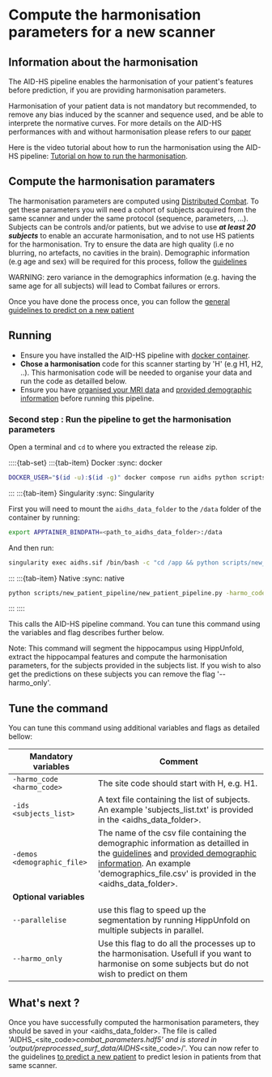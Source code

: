 # Compute the harmonisation parameters for a new scanner

## Information about the harmonisation
The AID-HS pipeline enables the harmonisation of your patient's features before prediction, if you are providing harmonisation parameters.

Harmonisation of your patient data is not mandatory but recommended, to remove any bias induced by the scanner and sequence used, and be able to interprete the normative curves. For more details on the AID-HS performances with and without harmonisation please refers to our [paper](https://onlinelibrary.wiley.com/doi/10.1002/ana.27089?af=R)

Here is the video tutorial about how to run the harmonisation using the AID-HS pipeline: [Tutorial on how to run the harmonisation](https://www.youtube.com/watch?v=drMap14Sm6Y&t=12s&ab_channel=MELDproject).

## Compute the harmonisation paramaters 

The harmonisation parameters are computed using [Distributed Combat](https://doi.org/10.1016/j.neuroimage.2021.118822).
To get these parameters you will need a cohort of subjects acquired from the same scanner and under the same protocol (sequence, parameters, ...).
Subjects can be controls and/or patients, but we advise to use ***at least 20 subjects*** to enable an accurate harmonisation, and to not use HS patients for the harmonisation. 
Try to ensure the data are high quality (i.e no blurring, no artefacts, no cavities in the brain).
Demographic information (e.g age and sex) will be required for this process, follow the [guidelines](https://aid-hs.readthedocs.io/en/latest/prepare_data.html) 

WARNING: zero variance in the demographics information (e.g. having the same age for all subjects) will lead to Combat failures or errors. 

Once you have done the process once, you can follow the [general guidelines to predict on a new patient](https://aid-hs.readthedocs.io/en/latest/run_prediction_pipeline.html) 

## Running

- Ensure you have installed the AID-HS pipeline with [docker container](https://aid-hs.readthedocs.io/en/latest/install_docker.html). 
- **Chose a harmonisation** code for this scanner starting by 'H' (e.g H1, H2, ..). This harmonisation code will be needed to organise your data and run the code as detailled below. 
- Ensure you have [organised your MRI data](https://aid-hs.readthedocs.io/en/latest/prepare_data.html#prepare-the-mri-data-in-bids-format-mandatory) and [provided demographic information](https://aid-hs.readthedocs.io/en/latest/prepare_data.html#prepare-the-demographic-information-to-run-the-harmonisation) before running this pipeline. 


### Second step : Run the pipeline to get the harmonisation parameters

Open a terminal and `cd` to where you extracted the release zip.

::::{tab-set}
:::{tab-item} Docker
:sync: docker

```bash
DOCKER_USER="$(id -u):$(id -g)" docker compose run aidhs python scripts/new_patient_pipeline/new_patient_pipeline.py -harmo_code <harmo_code> -ids <subjects_list> -demos <demographic_file> --harmo_only
```
:::
:::{tab-item} Singularity
:sync: Singularity

First you will need to mount the `aidhs_data_folder` to the `/data` folder of the container by running:
```bash
export APPTAINER_BINDPATH=<path_to_aidhs_data_folder>:/data
```
And then run:
```bash
singularity exec aidhs.sif /bin/bash -c "cd /app && python scripts/new_patient_pipeline/new_patient_pipeline.py -harmo_code <harmo_code> -ids <subjects_list> -demos <demographic_file> --harmo_only"
```

:::
:::{tab-item} Native
:sync: native

```bash
python scripts/new_patient_pipeline/new_patient_pipeline.py -harmo_code <harmo_code> -ids <subjects_list> -demos <demographic_file> --harmo_only
```

:::
::::

This calls the AID-HS pipeline command. You can tune this command using the variables and flag describes further below. 

Note: This command will segment the hippocampus using HippUnfold, extract the hippocampal features and compute the harmonisation parameters, for the subjects provided in the subjects list. If you wish to also get the predictions on these subjects you can remove the flag '--harmo_only'. 

## Tune the command

You can tune this command using additional variables and flags as detailed bellow:

| **Mandatory variables**         |  Comment | 
|-------|---|
|```-harmo_code <harmo_code>```  |  The site code should start with H, e.g. H1. | 
|```-ids <subjects_list>``` |  A text file containing the list of subjects. An example 'subjects_list.txt' is provided in the <aidhs_data_folder>. | 
|```-demos <demographic_file>```| The name of the csv file containing the demographic information as detailled in the [guidelines](https://aid-hs.readthedocs.io/en/latest/prepare_data.html#prepare-the-mri-data-in-bids-format-mandatory) and [provided demographic information](https://aid-hs.readthedocs.io/en/latest/prepare_data.html#prepare-the-demographic-information-to-run-the-harmonisation). An example 'demographics_file.csv' is provided in the <aidhs_data_folder>.|
| **Optional variables** |
|```--parallelise``` | use this flag to speed up the segmentation by running HippUnfold on multiple subjects in parallel. |
|```--harmo_only``` | Use this flag to do all the processes up to the harmonisation. Usefull if you want to harmonise on some subjects but do not wish to predict on them |


## What's next ? 
Once you have successfully computed the harmonisation parameters, they should be saved in your <aidhs_data_folder>. The file is called 'AIDHS_<site_code>_combat_parameters.hdf5' and is stored in 'output/preprocessed_surf_data/AIDHS_<site_code>/'.
You can now refer to the guidelines [to predict a new patient](https://aid-hs.readthedocs.io/en/latest/run_prediction_pipeline.html) to predict lesion in patients from that same scanner.